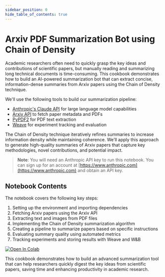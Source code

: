 ```yaml
---
sidebar_position: 0
hide_table_of_contents: true
---
```


# Arxiv PDF Summarization Bot using Chain of Density

Academic researchers often need to quickly grasp the key ideas and contributions of scientific papers, but manually reading and summarizing long technical documents is time-consuming. This cookbook demonstrates how to build an AI-powered summarization bot that can extract concise, information-dense summaries from Arxiv papers using the Chain of Density technique.

We'll use the following tools to build our summarization pipeline:

- [Anthropic's Claude API](https://www.anthropic.com/) for large language model capabilities
- [Arxiv API](https://arxiv.org/help/api/) to fetch paper metadata and PDFs
- [PyPDF2](https://pypdf2.readthedocs.io/) for PDF text extraction
- [Weave](https://wandb.github.io/weave/) for experiment tracking and evaluation

The Chain of Density technique iteratively refines summaries to increase information density while maintaining coherence. We'll apply this approach to generate high-quality summaries of Arxiv papers that capture key methodologies, novel contributions, and potential impact.

> **Note**: You will need an Anthropic API key to run this notebook. You can sign up for an account at [https://www.anthropic.com](https://www.anthropic.com) and obtain an API key.

## Notebook Contents

The notebook covers the following key steps:

1. Setting up the environment and importing dependencies
2. Fetching Arxiv papers using the Arxiv API
3. Extracting text and images from PDF files
4. Implementing the Chain of Density summarization algorithm
5. Creating a pipeline to summarize papers based on specific instructions
6. Evaluating summary quality using automated metrics
7. Tracking experiments and storing results with Weave and W&B

[![Open In Colab](https://colab.research.google.com/assets/colab-badge.svg)](https://colab.research.google.com/github/wandb/weave/blob/master/examples/cookbooks/summarization/chain-of-density-arxiv.ipynb)

This cookbook demonstrates how to build an advanced summarization tool that can help researchers quickly digest the key ideas from scientific papers, saving time and enhancing productivity in academic research.

